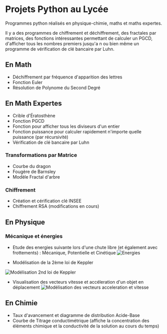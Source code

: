 # Projets Python au Lycée
Programmes python réalisés en physique-chimie, maths et maths expertes.

Il y a des programmes de chiffrement et déchiffrement, des fractales par matrices, des fonctions intéressantes permettant de calculer un PGCD, d'afficher tous les nombres premiers jusqu'a n ou bien même un programme de vérification de clé bancaire par Luhn.

## En Math
- Déchiffrement par fréquence d'apparition des lettres
- Fonction Euler
- Résolution de Polynome du Second Degré

## En Math Expertes
- Crible d'Ératosthène
- Fonction PGCD
- Fonction pour afficher tous les diviseurs d'un entier
- Fonction puissance pour calculer rapidement n'importe quelle puissance (par récursivité)
- Vérification de clé bancaire par Luhn
### Transformations par Matrice
- Courbe du dragon
- Fougère de Barnsley
- Modèle Fractal d'arbre
### Chiffrement
- Création et cérification clé INSEE
- Chiffrement RSA (modifications en cours)

## En Physique
### Mécanique et énergies
- Etude des energies suivante lors d'une chute libre (et également avec frottements) : Mécanique, Potentielle et Cinétique
![Energies](https://user-images.githubusercontent.com/64748597/113996539-2ffed400-984f-11eb-9b5b-4d8309e98085.png)

- Modélisation de la 2ème loi de Keppler

![Modélisation 2nd loi de Keppler](https://user-images.githubusercontent.com/64748597/113996816-705e5200-984f-11eb-85bb-ec4a94a7d5ec.png)

- Visualisation des vecteurs vitesse et accéleration d'un objet en déplacement
![Modélisation des vecteurs acceleration et vitesse](https://user-images.githubusercontent.com/64748597/113997120-be735580-984f-11eb-9abe-bb4ea096c35d.png)

## En Chimie
- Taux d'avancement et diagramme de distribution Acide-Base
- Courbe de Titrage conductimétrique (affiche la concentration des éléments chimique et la conductivité de la solution au cours du temps)
